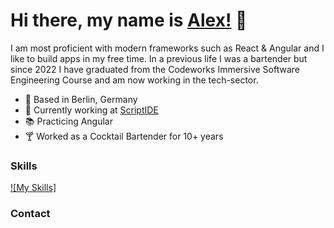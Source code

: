 #  Hi there, my name is [Alex!](https://www.linkedin.com/in/alexander-scharpf-609136241) 👋

I am most proficient with modern frameworks such as React & Angular and I like to build apps in my free time. In a previous life I was a bartender but since 2022 I have graduated from the Codeworks Immersive Software Engineering Course and am now working in the tech-sector.

* 📍 Based in Berlin, Germany
* 🦾 Currently working at [ScriptIDE](https://github.com/AScharpf/Scriptide)
* 📚 Practicing Angular
* 🍸 Worked as a Cocktail Bartender for 10+ years

### Skills

[![My Skills]](https://skillicons.dev/icons?i=js,ts,nodejs,html,css,react,angular,git,github,express,mongodb,postgres,sequelize,jest,aws,bash,docker,figma,heroku,jquery,kubernetes,visualstudio)

### Contact

